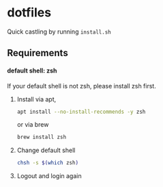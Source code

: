 # dotfiles
Quick castling by running `install.sh`

## Requirements
#### default shell: zsh
If your default shell is not zsh, please install zsh first.
1. Install via apt,
    ```sh
    apt install --no-install-recommends -y zsh
    ```
    or via brew
    ```sh
    brew install zsh
    ```
2. Change default shell
    ```sh
    chsh -s $(which zsh)
    ```
3. Logout and login again
